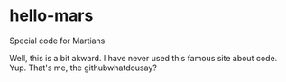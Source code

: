 # hello-mars
Special code for Martians

Well, this is a bit akward. I have never used this famous site about code. Yup. That's me, the githubwhatdousay?
